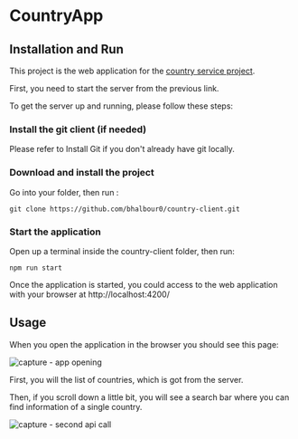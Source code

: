 # CountryApp

## Installation and Run

This project is the web application for the [country service project](https://www.example.com).

First, you need to start the server from the previous link.

To get the server up and running, please follow these steps:

### Install the git client (if needed)

Please refer to Install Git if you don't already have git locally.

### Download and install the project

Go into your folder, then run :

`git clone https://github.com/bhalbour0/country-client.git`

### Start the application

Open up a terminal inside the country-client folder, then run:

`npm run start`

Once the application is started, you could access to the web application with your browser at http://localhost:4200/

## Usage

When you open the application in the browser you should see this page:

![capture - app opening](https://user-images.githubusercontent.com/115737893/203157899-5ae1809e-561b-4e6b-baff-26c641a11a59.png)

First, you will the list of countries, which is got from the server.

Then, if you scroll down a little bit, you will see a search bar where you can find information of a single country.

![capture - second api call](https://user-images.githubusercontent.com/115737893/203158520-2b29f301-197c-4076-b3a7-5d603938156f.png)



